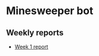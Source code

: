 # Minesweeper bot


## Weekly reports

- [Week 1 report](https://github.com/jullebli/minesweeperBot/blob/master/documentation/week1report.md)
